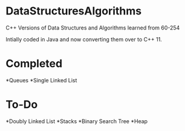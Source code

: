 DataStructuresAlgorithms
========================

C++ Versions of Data Structures and Algorithms learned from 60-254

Intially coded in Java and now converting them over to C++ 11.

Completed
========================

*Queues
*Single Linked List

To-Do
========================

*Doubly Linked List
*Stacks
*Binary Search Tree
*Heap
